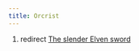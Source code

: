 ```yaml
---
title: Orcrist
---
```


1.  redirect [The slender Elven
    sword](The_slender_Elven_sword "wikilink")